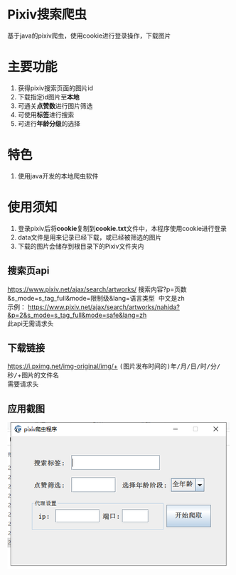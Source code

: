 # Pixiv搜索爬虫
基于java的pixiv爬虫，使用cookie进行登录操作，下载图片
# 主要功能
1. 获得pixiv搜索页面的图片id  
2. 下载指定id图片至**本地**  
3. 可通关**点赞数**进行图片筛选  
4. 可使用**标签**进行搜索
5. 可进行**年龄分级**的选择
# 特色
1. 使用java开发的本地爬虫软件
# 使用须知
1. 登录pixiv后将**cookie**复制到**cookie.txt**文件中，本程序使用cookie进行登录
2. data文件是用来记录已经下载，或已经被筛选的图片
3. 下载的图片会储存到根目录下的Pixiv文件夹内
## 搜索页api
https://www.pixiv.net/ajax/search/artworks/ <kbd>搜索内容</kbd>?p=<kbd>页数</kbd>&s_mode=s_tag_full&mode=<kbd>限制级</kbd>&lang=<kbd>语言类型 中文是zh</kbd>  
示例：
https://www.pixiv.net/ajax/search/artworks/nahida?&p=2&s_mode=s_tag_full&mode=safe&lang=zh  
此api无需请求头
## 下载链接
https://i.pximg.net/img-original/img/+ <kbd>(图片发布时间的)年/月/日/时/分/秒/</kbd>+<kbd>图片的文件名</kbd>  
需要请求头
## 应用截图
![展示图片](https://github.com/DTXingFeng/pixiv-xf-crawler/blob/main/tp.png)
